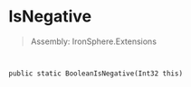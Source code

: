 ﻿

# IsNegative

> Assembly: IronSphere.Extensions



```


public static BooleanIsNegative(Int32 this)
```